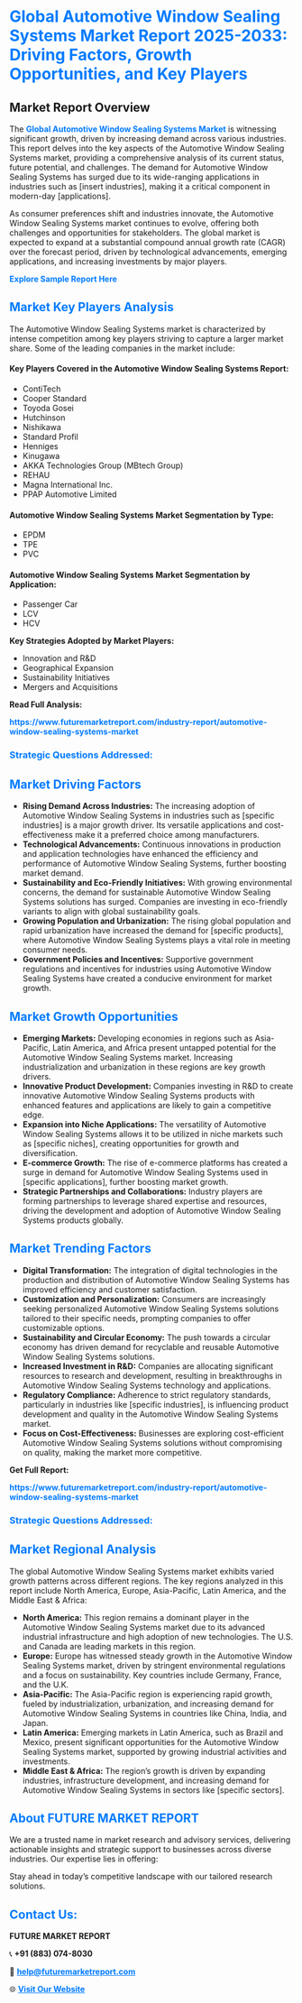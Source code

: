 <h1 style="color: #007BFF;">Global Automotive Window Sealing Systems Market Report 2025-2033: Driving Factors, Growth Opportunities, and Key Players</h1>

<section id="overview">
<h2>Market Report Overview</h2>
<p>The <a href="https://www.futuremarketreport.com/industry-report/automotive-window-sealing-systems-market" style="color: #007BFF; text-decoration: none;"><strong>Global Automotive Window Sealing Systems Market</strong></a> is witnessing significant growth, driven by increasing demand across various industries. This report delves into the key aspects of the Automotive Window Sealing Systems market, providing a comprehensive analysis of its current status, future potential, and challenges. The demand for Automotive Window Sealing Systems has surged due to its wide-ranging applications in industries such as [insert industries], making it a critical component in modern-day [applications].</p>
<p>As consumer preferences shift and industries innovate, the Automotive Window Sealing Systems market continues to evolve, offering both challenges and opportunities for stakeholders. The global market is expected to expand at a substantial compound annual growth rate (CAGR) over the forecast period, driven by technological advancements, emerging applications, and increasing investments by major players.</p>
</section>

<section id="overview">
<p><a href="https://www.futuremarketreport.com/request-sample/reportId=86788" style="color: #007BFF; text-decoration: none;"><strong>Explore Sample Report Here</strong></a></p>
</section>

<section id="key-players">
<h2 style="color: #007BFF;">Market Key Players Analysis</h2>
<p>The Automotive Window Sealing Systems market is characterized by intense competition among key players striving to capture a larger market share. Some of the leading companies in the market include:</p>
<h4>Key Players Covered in the Automotive Window Sealing Systems Report:</h4>
<ul><li>ContiTech</li><li>Cooper Standard</li><li>Toyoda Gosei</li><li>Hutchinson</li><li>Nishikawa</li><li>Standard Profil</li><li>Henniges</li><li>Kinugawa</li><li>AKKA Technologies Group (MBtech Group)</li><li>REHAU</li><li>Magna International Inc.</li><li>PPAP Automotive Limited</li></ul>
<h4>Automotive Window Sealing Systems Market Segmentation by Type:</h4>
<ul><li>EPDM</li><li>TPE</li><li>PVC</li></ul>

<h4>Automotive Window Sealing Systems Market Segmentation by Application:</h4>
<ul><li>Passenger Car</li><li>LCV</li><li>HCV</li></ul>
<p><strong>Key Strategies Adopted by Market Players:</strong></p>
<ul>
<li>Innovation and R&D</li>
<li>Geographical Expansion</li>
<li>Sustainability Initiatives</li>
<li>Mergers and Acquisitions</li>
</ul>
</section>

<section>
<p><strong>Read Full Analysis: </strong></p><a href="https://www.futuremarketreport.com/industry-report/automotive-window-sealing-systems-market" style="color: #007BFF; text-decoration: none;"><strong>https://www.futuremarketreport.com/industry-report/automotive-window-sealing-systems-market</strong></a>
<h3 style="color: #007BFF;">Strategic Questions Addressed:</h3>
</section>

<section id="driving-factors">
<h2 style="color: #007BFF;">Market Driving Factors</h2>
<ul>
<li><strong>Rising Demand Across Industries:</strong> The increasing adoption of Automotive Window Sealing Systems in industries such as [specific industries] is a major growth driver. Its versatile applications and cost-effectiveness make it a preferred choice among manufacturers.</li>
<li><strong>Technological Advancements:</strong> Continuous innovations in production and application technologies have enhanced the efficiency and performance of Automotive Window Sealing Systems, further boosting market demand.</li>
<li><strong>Sustainability and Eco-Friendly Initiatives:</strong> With growing environmental concerns, the demand for sustainable Automotive Window Sealing Systems solutions has surged. Companies are investing in eco-friendly variants to align with global sustainability goals.</li>
<li><strong>Growing Population and Urbanization:</strong> The rising global population and rapid urbanization have increased the demand for [specific products], where Automotive Window Sealing Systems plays a vital role in meeting consumer needs.</li>
<li><strong>Government Policies and Incentives:</strong> Supportive government regulations and incentives for industries using Automotive Window Sealing Systems have created a conducive environment for market growth.</li>
</ul>
</section>

<section id="growth-opportunities">
<h2 style="color: #007BFF;">Market Growth Opportunities</h2>
<ul>
<li><strong>Emerging Markets:</strong> Developing economies in regions such as Asia-Pacific, Latin America, and Africa present untapped potential for the Automotive Window Sealing Systems market. Increasing industrialization and urbanization in these regions are key growth drivers.</li>
<li><strong>Innovative Product Development:</strong> Companies investing in R&D to create innovative Automotive Window Sealing Systems products with enhanced features and applications are likely to gain a competitive edge.</li>
<li><strong>Expansion into Niche Applications:</strong> The versatility of Automotive Window Sealing Systems allows it to be utilized in niche markets such as [specific niches], creating opportunities for growth and diversification.</li>
<li><strong>E-commerce Growth:</strong> The rise of e-commerce platforms has created a surge in demand for Automotive Window Sealing Systems used in [specific applications], further boosting market growth.</li>
<li><strong>Strategic Partnerships and Collaborations:</strong> Industry players are forming partnerships to leverage shared expertise and resources, driving the development and adoption of Automotive Window Sealing Systems products globally.</li>
</ul>
</section>

<section id="trending-factors">
<h2 style="color: #007BFF;">Market Trending Factors</h2>
<ul>
<li><strong>Digital Transformation:</strong> The integration of digital technologies in the production and distribution of Automotive Window Sealing Systems has improved efficiency and customer satisfaction.</li>
<li><strong>Customization and Personalization:</strong> Consumers are increasingly seeking personalized Automotive Window Sealing Systems solutions tailored to their specific needs, prompting companies to offer customizable options.</li>
<li><strong>Sustainability and Circular Economy:</strong> The push towards a circular economy has driven demand for recyclable and reusable Automotive Window Sealing Systems solutions.</li>
<li><strong>Increased Investment in R&D:</strong> Companies are allocating significant resources to research and development, resulting in breakthroughs in Automotive Window Sealing Systems technology and applications.</li>
<li><strong>Regulatory Compliance:</strong> Adherence to strict regulatory standards, particularly in industries like [specific industries], is influencing product development and quality in the Automotive Window Sealing Systems market.</li>
<li><strong>Focus on Cost-Effectiveness:</strong> Businesses are exploring cost-efficient Automotive Window Sealing Systems solutions without compromising on quality, making the market more competitive.</li>
</ul>
</section>

<section>
<p><strong>Get Full Report: </strong></p><a href="https://www.futuremarketreport.com/industry-report/automotive-window-sealing-systems-market" style="color: #007BFF; text-decoration: none;"><strong>https://www.futuremarketreport.com/industry-report/automotive-window-sealing-systems-market</strong></a>
<h3 style="color: #007BFF;">Strategic Questions Addressed:</h3>
</section>


<section id="regional-analysis">
<h2 style="color: #007BFF;">Market Regional Analysis</h2>
<p>The global Automotive Window Sealing Systems market exhibits varied growth patterns across different regions. The key regions analyzed in this report include North America, Europe, Asia-Pacific, Latin America, and the Middle East & Africa:</p>
<ul>
<li><strong>North America:</strong> This region remains a dominant player in the Automotive Window Sealing Systems market due to its advanced industrial infrastructure and high adoption of new technologies. The U.S. and Canada are leading markets in this region.</li>
<li><strong>Europe:</strong> Europe has witnessed steady growth in the Automotive Window Sealing Systems market, driven by stringent environmental regulations and a focus on sustainability. Key countries include Germany, France, and the U.K.</li>
<li><strong>Asia-Pacific:</strong> The Asia-Pacific region is experiencing rapid growth, fueled by industrialization, urbanization, and increasing demand for Automotive Window Sealing Systems in countries like China, India, and Japan.</li>
<li><strong>Latin America:</strong> Emerging markets in Latin America, such as Brazil and Mexico, present significant opportunities for the Automotive Window Sealing Systems market, supported by growing industrial activities and investments.</li>
<li><strong>Middle East & Africa:</strong> The region’s growth is driven by expanding industries, infrastructure development, and increasing demand for Automotive Window Sealing Systems in sectors like [specific sectors].</li>
</ul>
</section>

<footer>
<h2 style="color: #007BFF;">About FUTURE MARKET REPORT</h2>
<p>We are a trusted name in market research and advisory services, delivering actionable insights and strategic support to businesses across diverse industries. Our expertise lies in offering:</p>

<p>Stay ahead in today’s competitive landscape with our tailored research solutions.</p>

<h2 style="color: #007BFF;">Contact Us:</h2>
<p><strong>FUTURE MARKET REPORT</strong></p>
<p>📞 <strong>+91 (883) 074-8030</strong></p>
<p>📧 <strong><a href="mailto:help@futuremarketreport.com" style="color: #007BFF;">help@futuremarketreport.com</a></strong></p>
<p>🌐 <strong><a href="https://www.futuremarketreport.com/" style="color: #007BFF;">Visit Our Website</a></strong></p>
</footer>